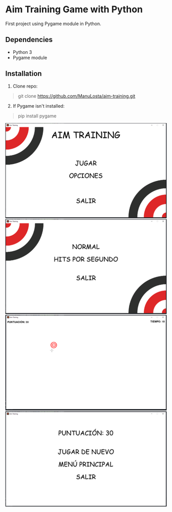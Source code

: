 # Aim Training Game with Python

First project using Pygame module in Python.

## Dependencies
* Python 3
* Pygame module

## Installation
1. Clone repo:
> git clone https://github.com/ManuLosta/aim-training.git

2. If Pygame isn't installed:
> pip install pygame

![Screenshot](/screenshots/screenshot_1.png)
![Screenshot](/screenshots/screenshot_2.png)
![Screenshot](/screenshots/screenshot_3.png)
![Screenshot](/screenshots/screenshot_4.png)
